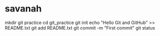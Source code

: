 # savanah
mkdir git practice
cd git_practice
git init
echo "Hello Git and GitHub" >> README.txt
git add README.txt
git commit -m "First commit"
git status


